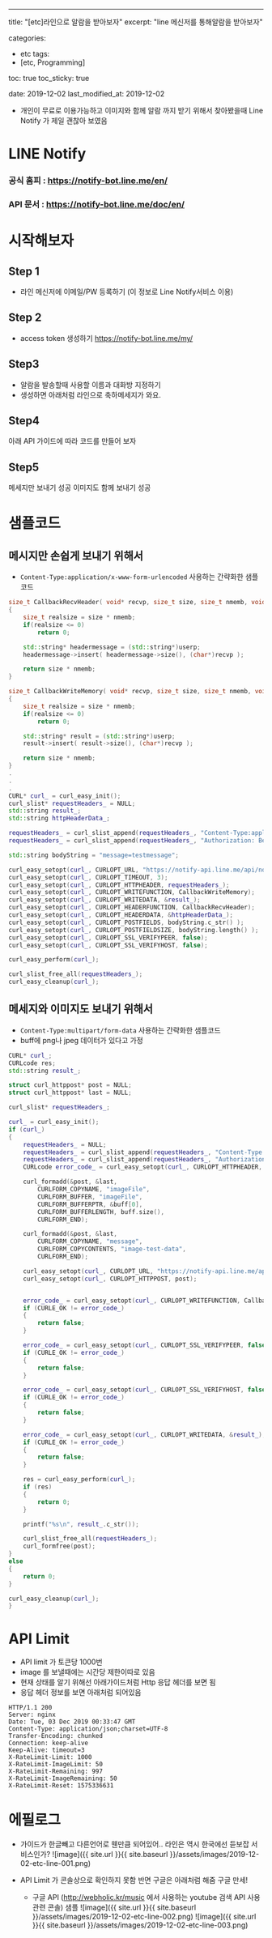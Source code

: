 ---
title:  "[etc]라인으로 알람을 받아보자"
excerpt: "line 메신저를 통해알람을 받아보자"

categories:
  - etc
tags:
  - [etc, Programming]

toc: true
toc_sticky: true
 
date: 2019-12-02
last_modified_at: 2019-12-02


* 개인이 무료로 이용가능하고 이미지와 함께 알람 까지 받기 위해서 찾아봤을때 Line Notify 가 제일 괜찮아 보였음


# LINE Notify
### 공식 홈피 : https://notify-bot.line.me/en/
### API 문서 : https://notify-bot.line.me/doc/en/

# 시작해보자
## Step 1
* 라인 메신저에 이메일/PW  등록하기
    (이 정보로 Line Notify서비스 이용)

## Step 2
* access token 생성하기
    https://notify-bot.line.me/my/

## Step3
* 알람을 발송할때 사용할 이름과 대화방 지정하기
* 생성하면 아래처럼 라인으로 축하메세지가 와요.

## Step4
아래 API 가이드에 따라 코드를 만들어 보자



## Step5
메세지만 보내기 성공
이미지도 함께 보내기 성공



# 샘플코드
## 메시지만 손쉽게 보내기 위해서 
* `Content-Type:application/x-www-form-urlencoded` 사용하는 간략화한 샘플코드

```C++
size_t CallbackRecvHeader( void* recvp, size_t size, size_t nmemb, void* userp )
{
	size_t realsize = size * nmemb;
	if(realsize <= 0)
		return 0;

	std::string* headermessage = (std::string*)userp;
	headermessage->insert( headermessage->size(), (char*)recvp );

	return size * nmemb;
}

size_t CallbackWriteMemory( void* recvp, size_t size, size_t nmemb, void* userp )
{
	size_t realsize = size * nmemb;
	if(realsize <= 0)
		return 0;

	std::string* result = (std::string*)userp;
	result->insert( result->size(), (char*)recvp );

	return size * nmemb;
}
.
.
.
CURL* curl_ = curl_easy_init();
curl_slist* requestHeaders_ = NULL;
std::string result_;
std::string httpHeaderData_;

requestHeaders_ = curl_slist_append(requestHeaders_, "Content-Type:application/x-www-form-urlencoded; charset=UTF-8");
requestHeaders_ = curl_slist_append(requestHeaders_, "Authorization: Bearer 토큰");

std::string bodyString = "message=testmessage";

curl_easy_setopt(curl_, CURLOPT_URL, "https://notify-api.line.me/api/notify");
curl_easy_setopt(curl_, CURLOPT_TIMEOUT, 3);
curl_easy_setopt(curl_, CURLOPT_HTTPHEADER, requestHeaders_);	
curl_easy_setopt(curl_, CURLOPT_WRITEFUNCTION, CallbackWriteMemory);
curl_easy_setopt(curl_, CURLOPT_WRITEDATA, &result_);
curl_easy_setopt(curl_, CURLOPT_HEADERFUNCTION, CallbackRecvHeader);
curl_easy_setopt(curl_, CURLOPT_HEADERDATA, &httpHeaderData_);
curl_easy_setopt(curl_, CURLOPT_POSTFIELDS, bodyString.c_str() );
curl_easy_setopt(curl_, CURLOPT_POSTFIELDSIZE, bodyString.length() );
curl_easy_setopt(curl_, CURLOPT_SSL_VERIFYPEER, false);
curl_easy_setopt(curl_, CURLOPT_SSL_VERIFYHOST, false);

curl_easy_perform(curl_);

curl_slist_free_all(requestHeaders_);
curl_easy_cleanup(curl_);
```


## 메세지와 이미지도 보내기 위해서
* `Content-Type:multipart/form-data` 사용하는 간략화한 샘플코드
* buff에 png나 jpeg 데이터가 있다고 가정

```c++
CURL* curl_;
CURLcode res;
std::string result_;

struct curl_httppost* post = NULL;
struct curl_httppost* last = NULL;

curl_slist* requestHeaders_;

curl_ = curl_easy_init();
if (curl_)
{
	requestHeaders_ = NULL;
	requestHeaders_ = curl_slist_append(requestHeaders_, "Content-Type:multipart/form-data");
	requestHeaders_ = curl_slist_append(requestHeaders_, "Authorization: Bearer 토큰");
	CURLcode error_code_ = curl_easy_setopt(curl_, CURLOPT_HTTPHEADER, requestHeaders_);

	curl_formadd(&post, &last,
		CURLFORM_COPYNAME, "imageFile",
		CURLFORM_BUFFER, "imageFile",
		CURLFORM_BUFFERPTR, &buff[0],
		CURLFORM_BUFFERLENGTH, buff.size(),
		CURLFORM_END);

	curl_formadd(&post, &last,
		CURLFORM_COPYNAME, "message",
		CURLFORM_COPYCONTENTS, "image-test-data",
		CURLFORM_END);

	curl_easy_setopt(curl_, CURLOPT_URL, "https://notify-api.line.me/api/notify");
	curl_easy_setopt(curl_, CURLOPT_HTTPPOST, post);


	error_code_ = curl_easy_setopt(curl_, CURLOPT_WRITEFUNCTION, CallbackWriteMemory);
	if (CURLE_OK != error_code_)
	{
		return false;
	}

	error_code_ = curl_easy_setopt(curl_, CURLOPT_SSL_VERIFYPEER, false);
	if (CURLE_OK != error_code_)
	{
		return false;
	}

	error_code_ = curl_easy_setopt(curl_, CURLOPT_SSL_VERIFYHOST, false);
	if (CURLE_OK != error_code_)
	{
		return false;
	}

	error_code_ = curl_easy_setopt(curl_, CURLOPT_WRITEDATA, &result_);
	if (CURLE_OK != error_code_)
	{
		return false;
	}

	res = curl_easy_perform(curl_);
	if (res)
	{
		return 0;
	}

	printf("%s\n", result_.c_str());

	curl_slist_free_all(requestHeaders_);
	curl_formfree(post);
}
else
{
	return 0;
}

curl_easy_cleanup(curl_);
}
```



# API Limit
* API limit 가 토큰당 1000번
* image 를 보낼때에는 시간당 제한이따로 있음
* 현재 상태를 알기 위해선 아래가이드처럼 Http 응답 헤더를 보면 됨
* 응답 헤더 정보를 보면 아래처럼 되어있음
```
HTTP/1.1 200
Server: nginx
Date: Tue, 03 Dec 2019 00:33:47 GMT
Content-Type: application/json;charset=UTF-8
Transfer-Encoding: chunked
Connection: keep-alive
Keep-Alive: timeout=3
X-RateLimit-Limit: 1000
X-RateLimit-ImageLimit: 50
X-RateLimit-Remaining: 997
X-RateLimit-ImageRemaining: 50
X-RateLimit-Reset: 1575336631
```

# 에필로그
* 가이드가 한글빼고 다른언어로 웬만큼 되어있어.. 라인은 역시 한국에선 듣보잡 서비스인가?
![image]({{ site.url }}{{ site.baseurl }}/assets/images/2019-12-02-etc-line-001.png)

* API Limit 가 콘솔상으로 확인하지 못함 반면 구글은 아래처럼 해줌 구글 만세!
    * 구글 API (http://webholic.kr/music 에서 사용하는 youtube 검색 API 사용 관련 콘솔) 샘플
![image]({{ site.url }}{{ site.baseurl }}/assets/images/2019-12-02-etc-line-002.png)
![image]({{ site.url }}{{ site.baseurl }}/assets/images/2019-12-02-etc-line-003.png)